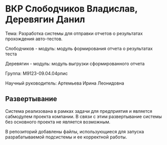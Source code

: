 # ВКР Слободчиков Владислав, Деревягин Данил

Тема: Разработка системы для отправки отчетов о результатах
прохождения авто-тестов.

Слободчиков - модуль: модуль формирования отчета о результатах теста

Деревягин - модуль: модуль выгрузки сформированного отчета

Группа: М9123-09.04.04рпис

Научный руководитель: Артемьева Ирина Леонидовна


## Развертывание

Система реализована в рамках задачи для предприятия и является сабмодулем проекта компании. В связи с этим развертывание системы без основного проекта не является возможным.

В репозиторий добавлены файлы, использующиеся для запуска разрабатываемой подсистемы и ее корректной работы.

